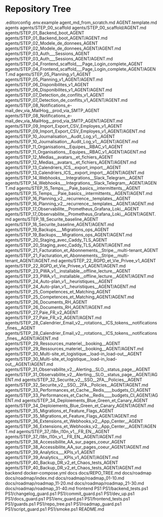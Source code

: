 # Repository Tree

.editorconfig
.env.example
agent_md_from_scratch.md
AGENT.template.md
agents
agents/STEP_00_scaffold
agents/STEP_00_scaffold/AGENT.md
agents/STEP_01_Backend_boot_AGENT
agents/STEP_01_Backend_boot_AGENT/AGENT.md
agents/STEP_02_Modele_de_donnees_AGENT
agents/STEP_02_Modele_de_donnees_AGENT/AGENT.md
agents/STEP_03_Auth___Sessions_AGENT
agents/STEP_03_Auth___Sessions_AGENT/AGENT.md
agents/STEP_04_Frontend_scaffold___Page_Login_complete_AGENT
agents/STEP_04_Frontend_scaffold___Page_Login_complete_AGENT/AGENT.md
agents/STEP_05_Planning_v1_AGENT
agents/STEP_05_Planning_v1_AGENT/AGENT.md
agents/STEP_06_Disponibilites_v1_AGENT
agents/STEP_06_Disponibilites_v1_AGENT/AGENT.md
agents/STEP_07_Detection_de_conflits_v1_AGENT
agents/STEP_07_Detection_de_conflits_v1_AGENT/AGENT.md
agents/STEP_08_Notifications_e-mail_dev_via_MailHog__prod_via_SMTP_AGENT
agents/STEP_08_Notifications_e-mail_dev_via_MailHog__prod_via_SMTP_AGENT/AGENT.md
agents/STEP_09_Import_Export_CSV_Employes_v1_AGENT
agents/STEP_09_Import_Export_CSV_Employes_v1_AGENT/AGENT.md
agents/STEP_10_Journalisation__Audit_Log_v1__AGENT
agents/STEP_10_Journalisation__Audit_Log_v1__AGENT/AGENT.md
agents/STEP_11_Organisations__Equipes__RBAC_v1_AGENT
agents/STEP_11_Organisations__Equipes__RBAC_v1_AGENT/AGENT.md
agents/STEP_12_Medias__avatars__et_fichiers_AGENT
agents/STEP_12_Medias__avatars__et_fichiers_AGENT/AGENT.md
agents/STEP_13_Calendriers_ICS__export_import__AGENT
agents/STEP_13_Calendriers_ICS__export_import__AGENT/AGENT.md
agents/STEP_14_Webhooks___Integrations__Slack_Telegram__AGENT
agents/STEP_14_Webhooks___Integrations__Slack_Telegram__AGENT/AGENT.md
agents/STEP_15_Temps___Paie_basics__intermittents__AGENT
agents/STEP_15_Temps___Paie_basics__intermittents__AGENT/AGENT.md
agents/STEP_16_Planning_v2__recurrence__templates__AGENT
agents/STEP_16_Planning_v2__recurrence__templates__AGENT/AGENT.md
agents/STEP_17_Observabilite__Prometheus_Grafana_Loki__AGENT
agents/STEP_17_Observabilite__Prometheus_Grafana_Loki__AGENT/AGENT.md
agents/STEP_18_Securite_baseline_AGENT
agents/STEP_18_Securite_baseline_AGENT/AGENT.md
agents/STEP_19_Backups___Migrations_ops_AGENT
agents/STEP_19_Backups___Migrations_ops_AGENT/AGENT.md
agents/STEP_20_Staging_avec_Caddy_TLS_AGENT
agents/STEP_20_Staging_avec_Caddy_TLS_AGENT/AGENT.md
agents/STEP_21_Facturation_et_Abonnements__Stripe__multi-tenant_AGENT
agents/STEP_21_Facturation_et_Abonnements__Stripe__multi-tenant_AGENT/AGENT.md
agents/STEP_22_RGPD_et_Vie_Privee_v1_AGENT
agents/STEP_22_RGPD_et_Vie_Privee_v1_AGENT/AGENT.md
agents/STEP_23_PWA_v1__installable__offline_lecture__AGENT
agents/STEP_23_PWA_v1__installable__offline_lecture__AGENT/AGENT.md
agents/STEP_24_Auto-plan_v1__heuristiques__AGENT
agents/STEP_24_Auto-plan_v1__heuristiques__AGENT/AGENT.md
agents/STEP_25_Competences_et_Matching_AGENT
agents/STEP_25_Competences_et_Matching_AGENT/AGENT.md
agents/STEP_26_Documents_RH_AGENT
agents/STEP_26_Documents_RH_AGENT/AGENT.md
agents/STEP_27_Paie_FR_v2_AGENT
agents/STEP_27_Paie_FR_v2_AGENT/AGENT.md
agents/STEP_28_Calendrier_Email_v2__rotations__ICS_tokens__notifications_fines__AGENT
agents/STEP_28_Calendrier_Email_v2__rotations__ICS_tokens__notifications_fines__AGENT/AGENT.md
agents/STEP_29_Ressources_materiel__booking__AGENT
agents/STEP_29_Ressources_materiel__booking__AGENT/AGENT.md
agents/STEP_30_Multi-site_et_logistique__load-in_load-out__AGENT
agents/STEP_30_Multi-site_et_logistique__load-in_load-out__AGENT/AGENT.md
agents/STEP_31_Observabilite_v2__Alerting__SLO__status_page__AGENT
agents/STEP_31_Observabilite_v2__Alerting__SLO__status_page__AGENT/AGENT.md
agents/STEP_32_Securite_v2__SSO__2FA__Policies__AGENT
agents/STEP_32_Securite_v2__SSO__2FA__Policies__AGENT/AGENT.md
agents/STEP_33_Performances_et_Cache__Redis____budgets_CI_AGENT
agents/STEP_33_Performances_et_Cache__Redis____budgets_CI_AGENT/AGENT.md
agents/STEP_34_Deploiements_Blue_Green_et_Canary_AGENT
agents/STEP_34_Deploiements_Blue_Green_et_Canary_AGENT/AGENT.md
agents/STEP_35_Migrations_et_Feature_Flags_AGENT
agents/STEP_35_Migrations_et_Feature_Flags_AGENT/AGENT.md
agents/STEP_36_Extensions_et_Webhooks_v2__App_Center__AGENT
agents/STEP_36_Extensions_et_Webhooks_v2__App_Center__AGENT/AGENT.md
agents/STEP_37_i18n_l10n_v1__FR_EN__AGENT
agents/STEP_37_i18n_l10n_v1__FR_EN__AGENT/AGENT.md
agents/STEP_38_Accessibilite_AA_sur_pages_coeur_AGENT
agents/STEP_38_Accessibilite_AA_sur_pages_coeur_AGENT/AGENT.md
agents/STEP_39_Analytics___KPIs_v1_AGENT
agents/STEP_39_Analytics___KPIs_v1_AGENT/AGENT.md
agents/STEP_40_Backup_DR_v2_et_Chaos_tests_AGENT
agents/STEP_40_Backup_DR_v2_et_Chaos_tests_AGENT/AGENT.md
backend
docker-compose.yml
docs
docs/REPO_TREE.md
docs/roadmap
docs/roadmap/index.md
docs/roadmap/roadmap_01-10.md
docs/roadmap/roadmap_11-20.md
docs/roadmap/roadmap_21-30.md
docs/roadmap/roadmap_31-40.md
frontend
PS1
PS1/backend_tests.ps1
PS1/changelog_guard.ps1
PS1/commit_guard.ps1
PS1/dev_up.ps1
PS1/docs_guard.ps1
PS1/env_guard.ps1
PS1/frontend_tests.ps1
PS1/guards.ps1
PS1/repo_tree.ps1
PS1/roadmap_guard.ps1
PS1/script_guard.ps1
PS1/smoke.ps1
README.md
